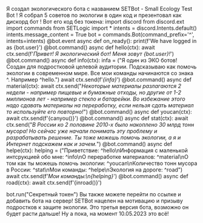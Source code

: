 Я создал экологического бота с названием SETBot - Small Ecology Test Bot ! Я собрал 5 советов по экологии в один код и презентовал как дискорд бот ! Вот его код без токена:
import discord
from discord.ext import commands
from SETLogic import *
intents = discord.Intents.default()
intents.message_content = True
bot = commands.Bot(command_prefix='^', intents=intents)
@bot.event
async def on_ready():
    print(f'We have logged in as {bot.user}')
@bot.command()
async def hello(ctx):
    await ctx.send(f'*Привет! Я экологический бот! Меня зовут {bot.user}!*')
@bot.command()
async def info(ctx):
    infa = ("Я один из ЭКО ботов! Создан для подростковой целевой аудитории. Подсказываю как помочь экологии в современном мире. Все мои команды начинаются со знака ^. Например ^hello.")
    await ctx.send(f'*{infa}*')
@bot.command()
async def material(ctx):
    await ctx.send("*Некоторые материалы разлагаются 2 недели - например пищевые и бумажные отходы, но другие от 1-2 миллионов лет - например стекло и батарейки. Во избежание этого надо сдавать материалы на переработку, если нельзя сдать материал то используйте его повторно!*")
@bot.command()
async def youcan(ctx):
    await ctx.send(f'{canyou()}')
@bot.command()
async def stat(ctx):
    await ctx.send("*В России ко 2 половине 2010-х было накоплено 30 млрд тонн мусора! Но сейчас уже начали понимать эту проблему и разрабатывать решение. Ты тоже можешь помочь экологии, а я и Интернет подскажем как и зачем.*")
@bot.command()
async def helpe(ctx):
    helping = ("Приветствие: ^hello\nИнформация с маленькой интсрукцией обо мне: ^info\nО переработке материалов: ^material\nО том как ты можешь помочь экологии: ^youcan\nКоличество тонн мусора в России: ^stat\nМои команды: ^helpe\nЭкология на дороге: ^road")
    await ctx.send(f'*Мои команды:\n{helping}*')
@bot.command()
async def road(ctx):
    await ctx.send(f'{inroad()}')

bot.run("Секретный токен")
Вы также можете перейти по ссылке и добавить бота на сервер! SETBot нацелен на мотивацию и призыву подростков к защите экологии. Это третья версия бота, возможно он будет расти дальше!
Ну а пока, на момент 10.05.2023 это всё!
